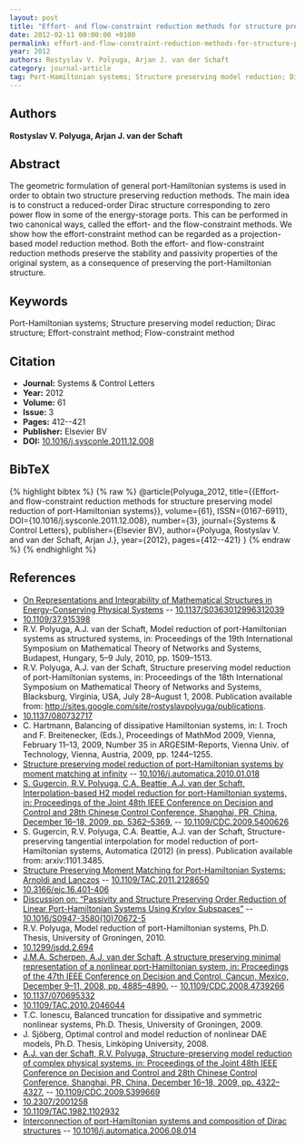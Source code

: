 ```yaml
---
layout: post
title: "Effort- and flow-constraint reduction methods for structure preserving model reduction of port-Hamiltonian systems"
date: 2012-02-11 00:00:00 +0100
permalink: effort-and-flow-constraint-reduction-methods-for-structure-preserving-model-reduction-of-port-hamiltonian-systems
year: 2012
authors: Rostyslav V. Polyuga, Arjan J. van der Schaft
category: journal-article
tag: Port-Hamiltonian systems; Structure preserving model reduction; Dirac structure; Effort-constraint method; Flow-constraint method
---
```

 
## Authors
**Rostyslav V. Polyuga, Arjan J. van der Schaft**
 
## Abstract
The geometric formulation of general port-Hamiltonian systems is used in order to obtain two structure preserving reduction methods. The main idea is to construct a reduced-order Dirac structure corresponding to zero power flow in some of the energy-storage ports. This can be performed in two canonical ways, called the effort- and the flow-constraint methods. We show how the effort-constraint method can be regarded as a projection-based model reduction method. Both the effort- and flow-constraint reduction methods preserve the stability and passivity properties of the original system, as a consequence of preserving the port-Hamiltonian structure.
 
## Keywords
Port-Hamiltonian systems; Structure preserving model reduction; Dirac structure; Effort-constraint method; Flow-constraint method
 
## Citation
- **Journal:** Systems &amp; Control Letters
- **Year:** 2012
- **Volume:** 61
- **Issue:** 3
- **Pages:** 412--421
- **Publisher:** Elsevier BV
- **DOI:** [10.1016/j.sysconle.2011.12.008](https://doi.org/10.1016/j.sysconle.2011.12.008)
 
## BibTeX
{% highlight bibtex %}
{% raw %}
@article{Polyuga_2012,
  title={{Effort- and flow-constraint reduction methods for structure preserving model reduction of port-Hamiltonian systems}},
  volume={61},
  ISSN={0167-6911},
  DOI={10.1016/j.sysconle.2011.12.008},
  number={3},
  journal={Systems &amp; Control Letters},
  publisher={Elsevier BV},
  author={Polyuga, Rostyslav V. and van der Schaft, Arjan J.},
  year={2012},
  pages={412--421}
}
{% endraw %}
{% endhighlight %}
 
## References
- [On Representations and Integrability of Mathematical Structures in Energy-Conserving Physical Systems](on-representations-and-integrability-of-mathematical-structures-in-energy-conserving-physical-systems) -- [10.1137/S0363012996312039](https://doi.org/10.1137/S0363012996312039)
- [10.1109/37.915398](https://doi.org/10.1109/37.915398)
- R.V. Polyuga, A.J. van der Schaft, Model reduction of port-Hamiltonian systems as structured systems, in: Proceedings of the 19th International Symposium on Mathematical Theory of Networks and Systems, Budapest, Hungary, 5–9 July, 2010, pp. 1509–1513.
- R.V. Polyuga, A.J. van der Schaft, Structure preserving model reduction of port-Hamiltonian systems, in: Proceedings of the 18th International Symposium on Mathematical Theory of Networks and Systems, Blacksburg, Virginia, USA, July 28–August 1, 2008. Publication available from: http://sites.google.com/site/rostyslavpolyuga/publications.
- [10.1137/080732717](https://doi.org/10.1137/080732717)
- C. Hartmann, Balancing of dissipative Hamiltonian systems, in: I. Troch and F. Breitenecker, (Eds.), Proceedings of MathMod 2009, Vienna, February 11–13, 2009, Number 35 in ARGESIM-Reports, Vienna Univ. of Technology, Vienna, Austria, 2009, pp. 1244–1255.
- [Structure preserving model reduction of port-Hamiltonian systems by moment matching at infinity](structure-preserving-model-reduction-of-port-hamiltonian-systems-by-moment-matching-at-infinity) -- [10.1016/j.automatica.2010.01.018](https://doi.org/10.1016/j.automatica.2010.01.018)
- [S. Gugercin, R.V. Polyuga, C.A. Beattie, A.J. van der Schaft, Interpolation-based H2 model reduction for port-Hamiltonian systems, in: Proceedings of the Joint 48th IEEE Conference on Decision and Control and 28th Chinese Control Conference, Shanghai, PR, China, December 16–18, 2009, pp. 5362–5369.](interpolation-based-amp-x210c-lt-inf-gt-2-lt-inf-gt-model-reduction-for-port-hamiltonian-systems) -- [10.1109/CDC.2009.5400626](https://doi.org/10.1109/CDC.2009.5400626)
- S. Gugercin, R.V. Polyuga, C.A. Beattie, A.J. van der Schaft, Structure-preserving tangential interpolation for model reduction of port-Hamiltonian systems, Automatica (2012) (in press). Publication available from: arxiv:1101.3485.
- [Structure Preserving Moment Matching for Port-Hamiltonian Systems: Arnoldi and Lanczos](structure-preserving-moment-matching-for-port-hamiltonian-systems-arnoldi-and-lanczos) -- [10.1109/TAC.2011.2128650](https://doi.org/10.1109/TAC.2011.2128650)
- [10.3166/ejc.16.401-406](https://doi.org/10.3166/ejc.16.401-406)
- [Discussion on: “Passivity and Structure Preserving Order Reduction of Linear Port-Hamiltonian Systems Using Krylov Subspaces”](discussion-on-passivity-and-structure-preserving-order-reduction-of-linear-port-hamiltonian-systems-using-krylov-subspaces) -- [10.1016/S0947-3580(10)70672-5](https://doi.org/10.1016/S0947-3580(10)70672-5)
- R.V. Polyuga, Model reduction of port-Hamiltonian systems, Ph.D. Thesis, University of Groningen, 2010.
- [10.1299/jsdd.2.694](https://doi.org/10.1299/jsdd.2.694)
- [J.M.A. Scherpen, A.J. van der Schaft, A structure preserving minimal representation of a nonlinear port-Hamiltonian system, in: Proceedings of the 47th IEEE Conference on Decision and Control, Cancun, Mexico, December 9–11, 2008, pp. 4885–4890.](a-structure-preserving-minimal-representation-of-a-nonlinear-port-hamiltonian-system) -- [10.1109/CDC.2008.4739266](https://doi.org/10.1109/CDC.2008.4739266)
- [10.1137/070695332](https://doi.org/10.1137/070695332)
- [10.1109/TAC.2010.2046044](https://doi.org/10.1109/TAC.2010.2046044)
- T.C. Ionescu, Balanced truncation for dissipative and symmetric nonlinear systems, Ph.D. Thesis, University of Groningen, 2009.
- J. Sjöberg, Optimal control and model reduction of nonlinear DAE models, Ph.D. Thesis, Linköping University, 2008.
- [A.J. van der Schaft, R.V. Polyuga, Structure-preserving model reduction of complex physical systems, in: Proceedings of the Joint 48th IEEE Conference on Decision and Control and 28th Chinese Control Conference, Shanghai, PR, China, December 16–18, 2009, pp. 4322–4327.](structure-preserving-model-reduction-of-complex-physical-systems) -- [10.1109/CDC.2009.5399669](https://doi.org/10.1109/CDC.2009.5399669)
- [10.2307/2001258](https://doi.org/10.2307/2001258)
- [10.1109/TAC.1982.1102932](https://doi.org/10.1109/TAC.1982.1102932)
- [Interconnection of port-Hamiltonian systems and composition of Dirac structures](interconnection-of-port-hamiltonian-systems-and-composition-of-dirac-structures) -- [10.1016/j.automatica.2006.08.014](https://doi.org/10.1016/j.automatica.2006.08.014)

